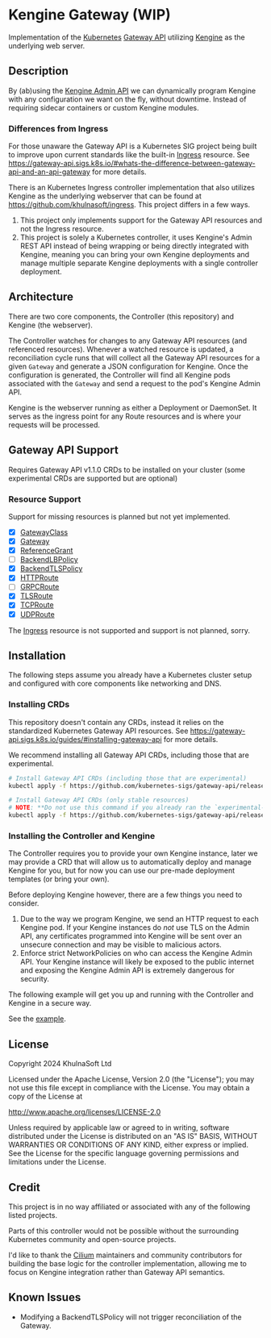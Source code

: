 # Kengine Gateway (WIP)

Implementation of the [Kubernetes](https://kubernetes.io) [Gateway API](https://gateway-api.sigs.k8s.io/)
utilizing [Kengine](https://khulnasoft.com/) as the underlying web server.

## Description

By (ab)using the [Kengine Admin API](https://khulnasoft.com/docs/api) we can dynamically program
Kengine with any configuration we want on the fly, without downtime. Instead of requiring sidecar
containers or custom Kengine modules.

### Differences from Ingress

For those unaware the Gateway API is a Kubernetes SIG project being built to improve upon current
standards like the built-in [Ingress](https://kubernetes.io/docs/concepts/services-networking/ingress/)
resource. See <https://gateway-api.sigs.k8s.io/#whats-the-difference-between-gateway-api-and-an-api-gateway>
for more details.

There is an Kubernetes Ingress controller implementation that also utilizes Kengine as the underlying
webserver that can be found at <https://github.com/khulnasoft/ingress>. This project differs in
a few ways.

1. This project only implements support for the Gateway API resources and not the Ingress resource.
2. This project is solely a Kubernetes controller, it uses Kengine's Admin REST API instead of being
   wrapping or being directly integrated with Kengine, meaning you can bring your own Kengine deployments
   and manage multiple separate Kengine deployments with a single controller deployment.

## Architecture

There are two core components, the Controller (this repository) and Kengine (the webserver).

The Controller watches for changes to any Gateway API resources (and referenced resources).
Whenever a watched resource is updated, a reconciliation cycle runs that will collect all the
Gateway API resources for a given `Gateway` and generate a JSON configuration for Kengine. Once the
configuration is generated, the Controller will find all Kengine pods associated with the `Gateway`
and send a request to the pod's Kengine Admin API.

Kengine is the webserver running as either a Deployment or DaemonSet. It serves as the ingress point
for any Route resources and is where your requests will be processed.

## Gateway API Support

Requires Gateway API v1.1.0 CRDs to be installed on your cluster (some experimental CRDs are supported but are optional)

### Resource Support

Support for missing resources is planned but not yet implemented.

- [x] [GatewayClass](https://gateway-api.sigs.k8s.io/api-types/gatewayclass/)
- [x] [Gateway](https://gateway-api.sigs.k8s.io/api-types/gateway/)
- [x] [ReferenceGrant](https://gateway-api.sigs.k8s.io/api-types/referencegrant/)
- [ ] [BackendLBPolicy](https://gateway-api.sigs.k8s.io/geps/gep-1619/)
- [x] [BackendTLSPolicy](https://gateway-api.sigs.k8s.io/api-types/backendtlspolicy/)
- [x] [HTTPRoute](https://gateway-api.sigs.k8s.io/api-types/httproute/)
- [ ] [GRPCRoute](https://gateway-api.sigs.k8s.io/api-types/grpcroute/)
- [x] [TLSRoute](https://gateway-api.sigs.k8s.io/concepts/api-overview/#tlsroute)
- [x] [TCPRoute](https://gateway-api.sigs.k8s.io/concepts/api-overview/#tcproute-and-udproute)
- [x] [UDPRoute](https://gateway-api.sigs.k8s.io/concepts/api-overview/#tcproute-and-udproute)

The [Ingress](https://kubernetes.io/docs/concepts/services-networking/ingress/) resource is not
supported and support is not planned, sorry.

## Installation

The following steps assume you already have a Kubernetes cluster setup and configured with core
components like networking and DNS.

### Installing CRDs

This repository doesn't contain any CRDs, instead it relies on the standardized Kubernetes Gateway
API resources. See <https://gateway-api.sigs.k8s.io/guides/#installing-gateway-api> for more details.

We recommend installing all Gateway API CRDs, including those that are experimental.

```bash
# Install Gateway API CRDs (including those that are experimental)
kubectl apply -f https://github.com/kubernetes-sigs/gateway-api/releases/download/v1.1.0/experimental-install.yaml

# Install Gateway API CRDs (only stable resources)
# NOTE: **Do not use this command if you already ran the `experimental-install`**
kubectl apply -f https://github.com/kubernetes-sigs/gateway-api/releases/download/v1.1.0/standard-install.yaml
```

### Installing the Controller and Kengine

The Controller requires you to provide your own Kengine instance, later we may provide a CRD that
will allow us to automatically deploy and manage Kengine for you, but for now you can use our pre-made
deployment templates (or bring your own).

Before deploying Kengine however, there are a few things you need to consider.

1. Due to the way we program Kengine, we send an HTTP request to each Kengine pod. If your Kengine instances
   do _not_ use TLS on the Admin API, any certificates programmed into Kengine will be sent over an
   unsecure connection and may be visible to malicious actors.
2. Enforce strict NetworkPolicies on who can access the Kengine Admin API. Your Kengine instance will
   likely be exposed to the public internet and exposing the Kengine Admin API is extremely dangerous for
   security.

The following example will get you up and running with the Controller and Kengine in a secure way.

See the [example](./example).

## License

Copyright 2024 KhulnaSoft Ltd

Licensed under the Apache License, Version 2.0 (the "License");
you may not use this file except in compliance with the License.
You may obtain a copy of the License at

<http://www.apache.org/licenses/LICENSE-2.0>

Unless required by applicable law or agreed to in writing, software
distributed under the License is distributed on an "AS IS" BASIS,
WITHOUT WARRANTIES OR CONDITIONS OF ANY KIND, either express or implied.
See the License for the specific language governing permissions and
limitations under the License.

## Credit

This project is in no way affiliated or associated with any of the following listed projects.

Parts of this controller would not be possible without the surrounding Kubernetes community and
open-source projects.

I'd like to thank the [Cilium](https://github.com/cilium/cilium/) maintainers and community
contributors for building the base logic for the controller implementation, allowing me to focus
on Kengine integration rather than Gateway API semantics.

## Known Issues

- Modifying a BackendTLSPolicy will not trigger reconciliation of the Gateway.
